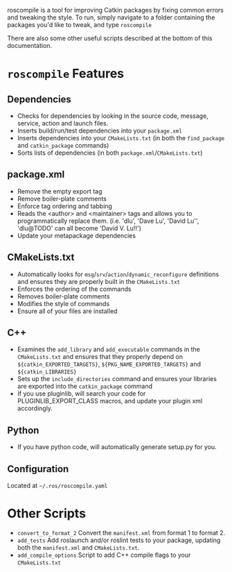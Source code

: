roscompile is a tool for improving Catkin packages by fixing common errors and tweaking the style. To run, simply navigate to a folder containing the packages you'd like to tweak, and type
 `roscompile`

There are also some other useful scripts described at the bottom of this documentation.

# `roscompile` Features
## Dependencies
 * Checks for dependencies by looking in the source code, message, service, action and launch files.
 * Inserts build/run/test dependencies into your `package.xml`
 * Inserts dependencies into your `CMakeLists.txt` (in both the `find_package` and `catkin_package` commands)
 * Sorts lists of dependencies (in both `package.xml`/`CMakeLists.txt`)

## package.xml
 * Remove the empty export tag
 * Remove boiler-plate comments
 * Enforce tag ordering and tabbing
 * Reads the &lt;author> and &lt;maintainer> tags and allows you to programmatically replace them. (i.e. 'dlu', 'Dave Lu', 'David Lu'', 'dlu@TODO' can all become 'David V. Lu!!')
 * Update your metapackage dependencies

## CMakeLists.txt
 * Automatically looks for `msg`/`srv`/`action`/`dynamic_reconfigure` definitions and ensures they are properly built in the `CMakeLists.txt`
 * Enforces the ordering of the commands
 * Removes boiler-plate comments
 * Modifies the style of commands
 * Ensure all of your files are installed

## C++
 * Examines the `add_library` and `add_executable` commands in the `CMakeLists.txt` and ensures that they properly depend on `${catkin_EXPORTED_TARGETS}`, `${PKG_NAME_EXPORTED_TARGETS}` and `${catkin_LIBRARIES}`
 * Sets up the `include_directories` command and ensures your libraries are exported into the `catkin_package` command
 * If you use pluginlib, will search your code for PLUGINLIB_EXPORT_CLASS macros, and update your plugin xml accordingly.

## Python
 * If you have python code, will automatically generate setup.py for you.

## Configuration
 Located at `~/.ros/roscompile.yaml`

# Other Scripts
 * `convert_to_format_2` Convert the `manifest.xml` from format 1 to format 2.
 * `add_tests` Add roslaunch and/or roslint tests to your package, updating both the `manifest.xml` and `CMakeLists.txt`.
 * `add_compile_options` Script to add C++ compile flags to your `CMakeLists.txt`

